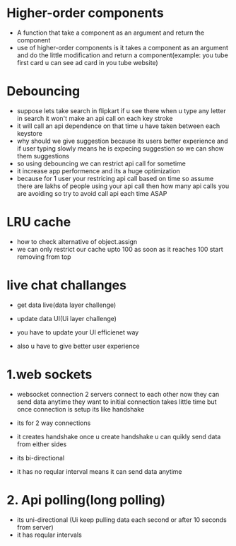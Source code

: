 # Higher-order components

- A function that take a component as an argument and return the component
- use of higher-order components is it takes a component as an argument and do the little modification and return a component(example: you tube first card u can see ad card in you tube website)

# Debouncing

- suppose lets take search in flipkart if u see there when u type any letter in search it won't make an api call on each key stroke
- it will call an api dependence on that time u have taken between each keystore
- why should we give suggestion because its users better experience and if user typing slowly means he is expecing suggestion so we can show them suggestions
- so using debouncing we can restrict api call for sometime
- it increase app performence and its a huge optimization
- because for 1 user your restricing api call based on time so assume there are lakhs of people using your api call then how many api calls you are avoiding so try to avoid call api each time ASAP

# LRU cache

- how to check alternative of object.assign
- we can only restrict our cache upto 100 as soon as it reaches 100 start removing from top

# live chat challanges

- get data live(data layer challenge)
- update data UI(Ui layer challenge)

- you have to update your UI efficienet way
- also u have to give better user experience

# 1.web sockets

- websocket connection 2 servers connect to each other now they can send data anytime they want to initial connection takes little time but once connection is setup its like handshake

- its for 2 way connections
- it creates handshake once u create handshake u can quikly send data from either sides
- its bi-directional
- it has no reqular interval means it can send data anytime

# 2. Api polling(long polling)

- its uni-directional (Ui keep pulling data each second or after 10 seconds from server)
- it has reqular intervals
